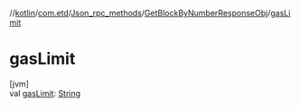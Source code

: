 //[kotlin](../../../../index.md)/[com.etd](../../index.md)/[Json_rpc_methods](../index.md)/[GetBlockByNumberResponseObj](index.md)/[gasLimit](gas-limit.md)

# gasLimit

[jvm]\
val [gasLimit](gas-limit.md): [String](https://kotlinlang.org/api/latest/jvm/stdlib/kotlin/-string/index.html)

